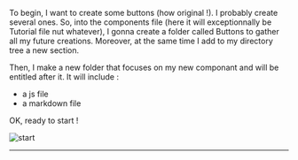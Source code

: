To begin, I want to create some buttons (how original !). I probably create several ones. So, into the components file (here it will exceptionnally be Tutorial file nut whatever), I gonna create a folder called Buttons to gather all my future creations. Moreover, at the same time I add to my directory tree a new section.

Then, I make a new folder that focuses on my new componant and will be entitled after it. It will include : 
- a js file
- a markdown file

OK, ready to start !

![start](/start.gif)

-----

